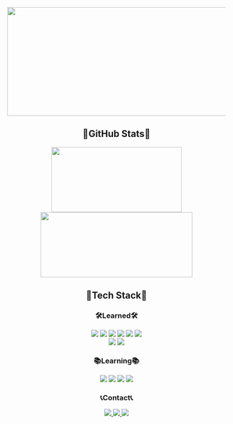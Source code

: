 <!-- ### Hi there 👋 -->
<div align="center">
    <img src="https://user-images.githubusercontent.com/77733145/159528687-9149ada4-ab58-4baf-81e2-7c5cd168be92.gif" width="550" height="250">
</div>

<div align="center">
    <h2>💜GitHub Stats💜</h2>
    <img src="https://github-readme-stats.vercel.app/api/top-langs/?username=yeram-lim&layout=compact&theme=buefy" width="300" height="150">
    <img src="https://github-readme-stats.vercel.app/api?username=yeram-lim&show_icons=true&theme=buefy" width="350" height="150">
</div>

<div align="center">
    <h2>💜Tech Stack💜</h2>
    <h3>🛠Learned🛠</h3>
    <div align="center">
        <img src="https://img.shields.io/badge/html5-E34F26?style=flat-square&logo=html5&logoColor=white"> 
        <img src="https://img.shields.io/badge/css3-1572B6?style=flat-square&logo=css3&logoColor=white"> 
        <img src="https://img.shields.io/badge/javascript-F7DF1E?style=flat-square&logo=javascript&logoColor=black"> 
        <img src="https://img.shields.io/badge/sass-CC6699?style=flat-square&logo=sass&logoColor=white">
        <img src="https://img.shields.io/badge/jquery-0769AD?style=flat-square&logo=jquery&logoColor=white">
        <img src="https://img.shields.io/badge/bootstrap-7952B3?style=flat-square&logo=bootstrap&logoColor=white">  
        <br>
        <img src="https://img.shields.io/badge/python-3776AB?style=flat-square&logo=python&logoColor=white"> 
        <img src="https://img.shields.io/badge/django-092E20?style=flat-square&logo=django&logoColor=white">
        <br>
    </div>
</div>

<div align="center">
    <h3>📚Learning📚</h3>
    <div align="center">
        <img src="https://img.shields.io/badge/react-61DAFB?style=flat-square&logo=react&logoColor=white"> 
        <img src="https://img.shields.io/badge/java-007396?style=flat-square&logo=java&logoColor=white"> 
        <img src="https://img.shields.io/badge/spring-6DB33F?style=flat-square&logo=spring&logoColor=white"> 
        <img src="https://img.shields.io/badge/mysql-4479A1?style=flat-square&logo=mysql&logoColor=white"> 
        <!-- <img src="https://img.shields.io/badge/linux-FCC624?style=flat-square&logo=linux&logoColor=black"> 
        <img src="https://img.shields.io/badge/amazonaws-232F3E?style=flat-square&logo=amazonaws&logoColor=white">  -->
        <br>
    </div>
<div>

<div align="center">
    <h3>📞Contact📞</h3>
    <div align="center">
        <a href="https://itwithruilan.tistory.com/" target="_blank">
            <img src="https://img.shields.io/badge/TECH BLOG-000000?style=flat-square&logo=Bloglovin&logoColor=white"> 
        </a>
        <a href="https://www.instagram.com/johnyeram/" target="_blank">
            <img src="https://img.shields.io/badge/Instagram-E4405F?style=flat-square&logo=Instagram&logoColor=white"> 
        </a>
        <a href="mailto:yeramyeye@gmail.com" target="_blank">
            <img src="https://img.shields.io/badge/Gmail-EA4335?style=flat-square&logo=Gmail&logoColor=white"> 
        </a>
        <br>
    </div>
<div>
<!--
**yeram-lim/yeram-lim** is a ✨ _special_ ✨ repository because its `README.md` (this file) appears on your GitHub profile.

Here are some ideas to get you started:

- 🔭 I’m currently working on ...
- 🌱 I’m currently learning Spring Boot
- 👯 I’m looking to collaborate on ...
- 🤔 I’m looking for help with ...
- 💬 Ask me about ...
- 📫 How to reach me: ...
- 😄 Pronouns: ...
- ⚡ Fun fact: ...
-->
